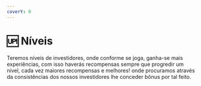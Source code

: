 ```yaml
---
coverY: 0
---
```


# 🆙 Níveis

Teremos níveis de investidores, onde conforme se joga, ganha-se mais experiências, com isso haverás recompensas sempre que progredir um nível, cada vez maiores recompensas e melhores! onde procuramos através da consistências dos nossos investidores lhe conceder bônus por tal feito.
